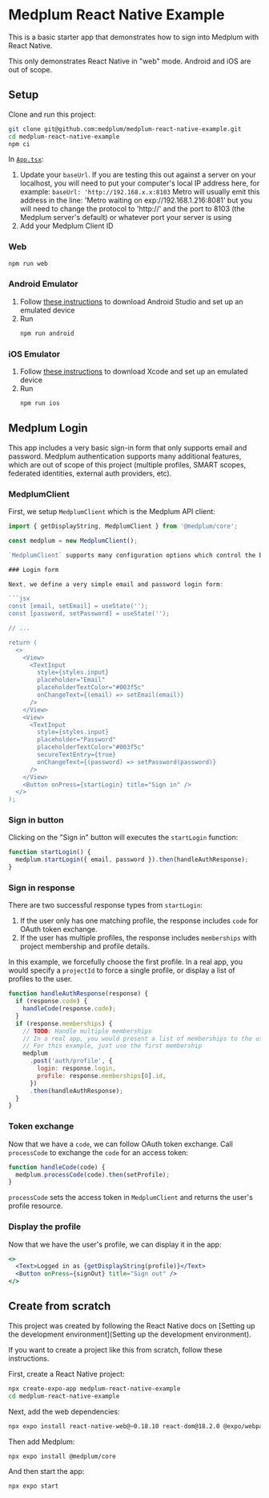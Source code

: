 # Medplum React Native Example

This is a basic starter app that demonstrates how to sign into Medplum with React Native.

This only demonstrates React Native in "web" mode. Android and iOS are out of scope.

## Setup

Clone and run this project:

```bash
git clone git@github.com:medplum/medplum-react-native-example.git
cd medplum-react-native-example
npm ci
```

In [`App.tsx`](./src/App.tsx#L6-L20):

1. Update your `baseUrl`. If you are testing this out against a server on your localhost, you will need to put your computer's local IP address here, for example: `baseUrl: 'http://192.168.x.x:8103`
Metro will usually emit this address in the line: 'Metro waiting on exp://192.168.1.216:8081'
but you will need to change the protocol to 'http://' and the port to 8103 (the Medplum server's default) or whatever port your server is using
1. Add your Medplum Client ID


### Web
```bash
npm run web
```

### Android Emulator

1. Follow [these instructions](https://docs.expo.dev/workflow/android-studio-emulator/) to download Android Studio and set up an emulated device
2. Run
   ```bash
   npm run android
   ```


### iOS Emulator

1. Follow [these instructions](https://docs.expo.dev/workflow/ios-simulator/) to download Xcode and set up an emulated device
2. Run
   ```bash
   npm run ios
   ```



## Medplum Login

This app includes a very basic sign-in form that only supports email and password. Medplum authentication supports many additional features, which are out of scope of this project (multiple profiles, SMART scopes, federated identities, external auth providers, etc).

### MedplumClient

First, we setup `MedplumClient` which is the Medplum API client:

```js
import { getDisplayString, MedplumClient } from '@medplum/core';

const medplum = new MedplumClient();

`MedplumClient` supports many configuration options which control the behavior. For example, you may want to specify a `clientId` and/or `projectId` to restrict access to specific Medplum projects. Or you may want to specify `baseUrl` to specify your self-hosted Medplum server.

### Login form

Next, we define a very simple email and password login form:

```jsx
const [email, setEmail] = useState('');
const [password, setPassword] = useState('');

// ...

return (
  <>
    <View>
      <TextInput
        style={styles.input}
        placeholder="Email"
        placeholderTextColor="#003f5c"
        onChangeText={(email) => setEmail(email)}
      />
    </View>
    <View>
      <TextInput
        style={styles.input}
        placeholder="Password"
        placeholderTextColor="#003f5c"
        secureTextEntry={true}
        onChangeText={(password) => setPassword(password)}
      />
    </View>
    <Button onPress={startLogin} title="Sign in" />
  </>
);
```

### Sign in button

Clicking on the "Sign in" button will executes the `startLogin` function:

```js
function startLogin() {
  medplum.startLogin({ email, password }).then(handleAuthResponse);
}
```

### Sign in response

There are two successful response types from `startLogin`:

1. If the user only has one matching profile, the response includes `code` for OAuth token exchange.
2. If the user has multiple profiles, the response includes `memberships` with project membership and profile details.

In this example, we forcefully choose the first profile. In a real app, you would specify a `projectId` to force a single profile, or display a list of profiles to the user.

```js
function handleAuthResponse(response) {
  if (response.code) {
    handleCode(response.code);
  }
  if (response.memberships) {
    // TODO: Handle multiple memberships
    // In a real app, you would present a list of memberships to the user
    // For this example, just use the first membership
    medplum
      .post('auth/profile', {
        login: response.login,
        profile: response.memberships[0].id,
      })
      .then(handleAuthResponse);
  }
}
```

### Token exchange

Now that we have a `code`, we can follow OAuth token exchange. Call `processCode` to exchange the `code` for an access token:

```js
function handleCode(code) {
  medplum.processCode(code).then(setProfile);
}
```

`processCode` sets the access token in `MedplumClient` and returns the user's profile resource.

### Display the profile

Now that we have the user's profile, we can display it in the app:

```jsx
<>
  <Text>Logged in as {getDisplayString(profile)}</Text>
  <Button onPress={signOut} title="Sign out" />
</>
```

## Create from scratch

This project was created by following the React Native docs on [Setting up the development environment](Setting up the development environment).

If you want to create a project like this from scratch, follow these instructions.

First, create a React Native project:

```bash
npx create-expo-app medplum-react-native-example
cd medplum-react-native-example
```

Next, add the web dependencies:

```bash
npx expo install react-native-web@~0.18.10 react-dom@18.2.0 @expo/webpack-config@^18.0.1
```

Then add Medplum:

```bash
npx expo install @medplum/core
```

And then start the app:

```bash
npx expo start
```
